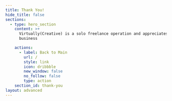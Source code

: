 ```yaml
---
title: Thank You!
hide_title: false
sections:
  - type: hero_section
    content: >+
      Virtually(Creative) is a solo freelance operation and appreciates your
      business

    actions:
      - label: Back to Main
        url: /
        style: link
        icon: dribbble
        new_window: false
        no_follow: false
        type: action
    section_id: thank-you
layout: advanced
---
```


